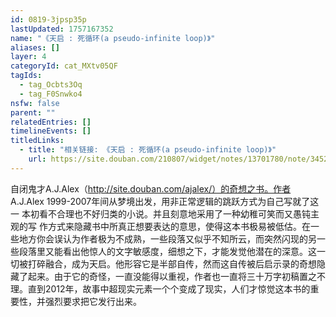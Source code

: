 ```yaml
---
id: 0819-3jpsp35p
lastUpdated: 1757167352
name: "《天启 : 死循环(a pseudo-infinite loop)》"
aliases: []
layer: 4
categoryId: cat_MXtv05QF
tagIds:
  - tag_Ocbts3Oq
  - tag_F0Snwko4
nsfw: false
parent: ""
relatedEntries: []
timelineEvents: []
titledLinks:
  - title: "相关链接: 《天启 : 死循环(a pseudo-infinite loop)》"
    url: https://site.douban.com/210807/widget/notes/13701780/note/345297494/
---
```


自闭鬼才A.J.Alex（http://site.douban.com/ajalex/）的奇想之书。作者 A.J.Alex 1999-2007年间从梦境出发，用非正常逻辑的跳跃方式为自己写就了这一 本初看不合理也不好归类的小说。并且刻意地采用了一种幼稚可笑而又愚钝主观的写 作方式来隐藏书中所真正想要表达的意思，使得这本书极易被低估。在一些地方你会误认为作者极为不成熟，一些段落又似乎不知所云，而突然闪现的另一些段落里又能看出他惊人的文字敏感度，细想之下，才能发觉他潜在的深意。这一切被打碎融合，成为天启。他形容它是半部自传，然而这自传被后启示录的奇想隐藏了起来。由于它的奇怪，一直没能得以重视，作者也一直将三十万字初稿置之不理。直到2012年，故事中超现实元素一个个变成了现实，人们才惊觉这本书的重要性，并强烈要求把它发行出来。